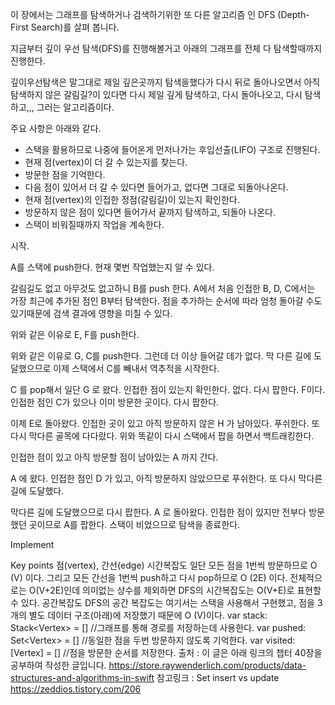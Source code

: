 이 장에서는 그래프를 탐색하거나 검색하기위한 또 다른 알고리즘 인 DFS (Depth-First Search)를 살펴 봅니다.

지금부터 깊이 우선 탐색(DFS)를 진행해볼거고 아래의 그래프를 전체 다 탐색할때까지 진행한다.

깊이우선탐색은 말그대로 제일 깊은곳까지 탐색을했다가 다시 뒤로 돌아나오면서 아직 탐색하지 않은 갈림길?이 있다면 다시 제일 깊게 탐색하고, 다시 돌아나오고, 다시 탐색하고,,, 그러는 알고리즘이다.

주요 사항은 아래와 같다.

- 스택을 활용하므로 나중에 들어온게 먼저나가는 후입선출(LIFO) 구조로 진행된다.
- 현재 점(vertex)이 더 갈 수 있는지를 찾는다.
- 방문한 점을 기억한다.
- 다음 점이 있어서 더 갈 수 있다면 들어가고, 없다면 그대로 되돌아나온다.
- 현재 점(vertex)의 인접한 정점(갈림길)이 있는지 확인한다.
- 방문하지 않은 점이 있다면 들어가서 끝까지 탐색하고, 되돌아 나온다.
- 스택이 비워질때까지 작업을 계속한다.

시작.

A를 스택에 push한다.
현재 몇번 작업했는지 알 수 있다.


갈림길도 없고 아무것도 없고하니 B를 push 한다.
A에서 처음 인접한 B, D, C에서는 가장 최근에 추가된 점인 B부터 탐색한다.
점을 추가하는 순서에 따라 엄청 돌아갈 수도 있기때문에 검색 결과에 영향을 미칠 수 있다.


위와 같은 이유로 E, F를 push한다.


위와 같은 이유로 G, C를 push한다.
그런데 더 이상 들어갈 데가 없다. 막 다른 길에 도달했으므로 이제 스택에서 C를 빼내서 역추적을 시작한다.


C 를 pop해서 일단 G 로 왔다. 인접한 점이 있는지 확인한다. 없다. 다시 팝한다.
F이다. 인접한 점인 C가 있으나 이미 방문한 곳이다. 다시 팝한다.


이제 E로 돌아왔다. 인접한 곳이 있고 아직 방문하지 않은 H 가 남아있다. 푸쉬한다.
또 다시 막다른 골목에 다다랐다. 위와 똑같이 다시 스택에서 팝을 하면서 백트래킹한다.


인접한 점이 있고 아직 방문할 점이 남아있는 A 까지 간다.


A 에 왔다. 인접한 점인 D 가 있고, 아직 방문하지 않았으므로 푸쉬한다.
또 다시 막다른 길에 도달했다.


막다른 길에 도달했으므로 다시 팝한다.
A 로 돌아왔다.
인접한 점이 있지만 전부다 방문했던 곳이므로 A를 팝한다.
스택이 비었으므로 탐색을 종료한다.


Implement



Key points
점(vertex), 간선(edge)
시간복잡도
일단 모든 점을 1번씩 방문하므로 O (V) 이다.
그리고 모든 간선을 1번씩 push하고 다시 pop하므로 O (2E) 이다.
전체적으로는 O(V+2E)인데 의미없는 상수를 제외하면
DFS의 시간복잡도는 O(V+E)로 표현할 수 있다.
공간복잡도
DFS의 공간 복잡도는 여기서는 스택을 사용해서 구현했고, 점을 3 개의 별도 데이터 구조(아래)에 저장했기 때문에 O (V)이다.
var stack: Stack<Vertex<Element>> = [] //그래프를 통해 경로를 저장하는데 사용한다.
var pushed: Set<Vertex<Element>> = [] //동일한 점을 두번 방문하지 않도록 기억한다.
var visited: [Vertex<Element>] = [] //점을 방문한 순서를 저장한다.
출처 :
이 글은 아래 링크의 챕터 40장을 공부하여 작성한 글입니다.
https://store.raywenderlich.com/products/data-structures-and-algorithms-in-swift
참고링크 :
Set insert vs update
https://zeddios.tistory.com/206
